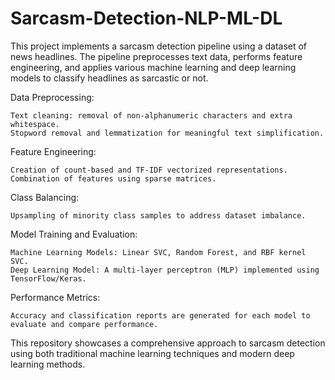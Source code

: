 # Sarcasm-Detection-NLP-ML-DL
This project implements a sarcasm detection pipeline using a dataset of news headlines. The pipeline preprocesses text data, performs feature engineering, and applies various machine learning and deep learning models to classify headlines as sarcastic or not.

Data Preprocessing:

    Text cleaning: removal of non-alphanumeric characters and extra whitespace.
    Stopword removal and lemmatization for meaningful text simplification.

Feature Engineering:

    Creation of count-based and TF-IDF vectorized representations.
    Combination of features using sparse matrices.

Class Balancing:

    Upsampling of minority class samples to address dataset imbalance.

Model Training and Evaluation:

    Machine Learning Models: Linear SVC, Random Forest, and RBF kernel SVC.
    Deep Learning Model: A multi-layer perceptron (MLP) implemented using TensorFlow/Keras.

Performance Metrics:

    Accuracy and classification reports are generated for each model to evaluate and compare performance.

This repository showcases a comprehensive approach to sarcasm detection using both traditional machine learning techniques and modern deep learning methods.
